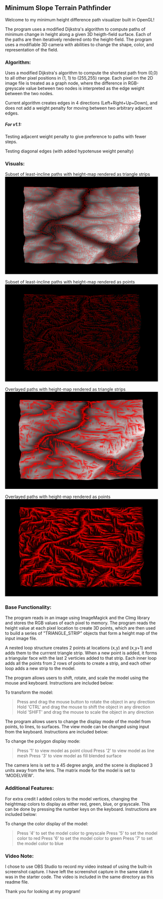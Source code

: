 ## Minimum Slope Terrain Pathfinder

Welcome to my minimum height difference path visualizer built in OpenGL! 

The program uses a modified Dijkstra's algorithm to compute paths of minimum 
change in height along a given 3D heigth-field surface. Each of the paths are 
then iteratively rendered onto the height-field. The program uses a modifiable
3D camera with abilities to change the shape, color, and representation of the
field. 

### Algorithm: 

Uses a modified Dijkstra's algorithm to compute the shortest path from (0,0) 
to all other pixel positions in (1, 1) to (255,255) range. Each pixel on the
2D image file is treated as a graph node, where the difference in RGB-greyscale
value between two nodes is interpreted as the edge weight between the two nodes.

Current algorithm creates edges in 4 directions (Left+Right+Up+Down), and does 
not add a weight penalty for moving between two arbitrary adjacent edges. 

##### For v1.1: 
Testing adjacent weight penalty to give preference to paths with fewer steps.

Testing diagonal edges (with added hypotenuse weight penalty)
  
### Visuals:

Subset of least-incline paths with height-map rendered as triangle strips
![Image 1](https://raw.githubusercontent.com/nichilstewart/Min-Difference-Path-OpenGL/master/imgs/standard1.png)

Subset of least-incline paths with height-map rendered as points
![Image 2](https://raw.githubusercontent.com/nichilstewart/Min-Difference-Path-OpenGL/master/imgs/standard2.png)

Overlayed paths with height-map rendered as triangle strips
![Image 3](https://raw.githubusercontent.com/nichilstewart/Min-Difference-Path-OpenGL/master/imgs/different1.png)

Overlayed paths with height-map rendered as points
![Image 4](https://raw.githubusercontent.com/nichilstewart/Min-Difference-Path-OpenGL/master/imgs/different2.png)

### Base Functionality:

The program reads in an image using ImageMagick and the CImg library and stores
the RGB values of each pixel to memory. The program reads the height value at
each pixel location to create 3D points, which are then used to build a series 
of "TRIANGLE_STRIP" objects that form a height map of the input image file.

A nested loop structure creates 2 points at locations (x,y) and (x,y+1) and adds
them to the currrent triangle strip. When a new point is added, it forms a 
triangular face with the last 2 verticies added to that strip. Each inner loop
adds all the points from 2 rows of points to create a strip, and each other loop
adds a new strip to the model.

The program allows users to shift, rotate, and scale the model using the mouse
and keyboard. Instructions are included below:

To transform the model:
>Press and drag the mouse button to rotate the object in any direction
Hold 'CTRL' and drag the mouse to shift the object in any direction
Hold 'SHIFT' and drag the mouse to scale the object in any direction

The program allows users to change the display mode of the model from points, to
lines, to surfaces. The view mode can be changed using input from the keyboard.
Instructions are included below:

To change the polygon display mode:
>Press '1' to view model as point cloud
Press '2' to view model as line mesh
Press '3' to view model as fill blended surface

The camera lens is set to a 45 degree angle, and the scene is displaced 3 units
away from the lens. The matrix mode for the model is set to 'MODELVIEW'. 


### Additional Features:

For extra credit I added colors to the model vertices, changing the heightmap
colors to display as either red, green, blue, or grayscale. This can be done by
pressing the number keys on the keyboard. Instructions are included below:

To change the color display of the model:
>Press '4' to set the model color to greyscale
Press '5' to set the model color to red
Press '6' to set the model color to green
Press '7' to set the model color to blue


### Video Note:

I chose to use OBS Studio to record my video instead of using the built-in 
screenshot capture. I have left the screenshot capture in the same state it
was in the starter code. The video is included in the same directory as this 
readme file.


Thank you for looking at my program!
